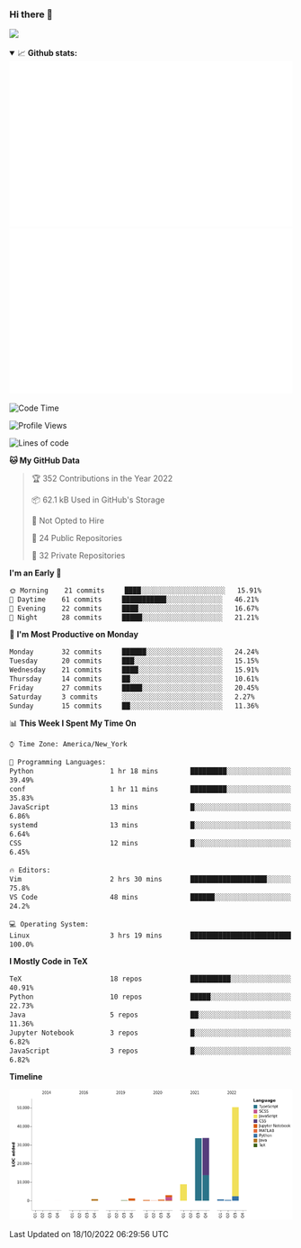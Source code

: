 ### Hi there 👋
 <!--<a href=""><img src="https://img.shields.io/badge/gmail-%23D14836.svg?&style=for-the-badge&logo=gmail&logoColor=white"/></a>-->
 <a href="https://twitter.com/shahanM"><img src="https://img.shields.io/badge/twitter-%231DA1F2.svg?&style=for-the-badge&logo=twitter&logoColor=white"/></a>
 <!--<a href=""><img src="https://img.shields.io/badge/linkedin-%230077B5.svg?&style=for-the-badge&logo=linkedin&logoColor=white"/></a>-->
<details open>
  <summary>📈 <b>Github stats:</b></summary>
  <img src="https://raw.githubusercontent.com/ShahanM/stats-github/master/generated/overview.svg#gh-dark-mode-only" />
  <!--![](https://raw.githubusercontent.com/username/github-stats/master/generated/overview.svg#gh-light-mode-only)-->
  <img src="https://raw.githubusercontent.com/ShahanM/stats-github/master/generated/languages.svg#gh-dark-mode-only" />
  <!--![](https://raw.githubusercontent.com/username/github-stats/master/generated/languages.svg#gh-light-mode-only)-->
  <!--<img src="https://raw.githubusercontent.com/ShahanM/github-stats/master/generated/overview.svg"/>-->
  <!--<img src="https://raw.githubusercontent.com/ShahanM/github-stats/master/generated/languages.svg"/>-->
</details>


<!--
**ShahanM/ShahanM** is a ✨ _special_ ✨ repository because its `README.md` (this file) appears on your GitHub profile.

Here are some ideas to get you started:

- 🔭 I’m currently working on ...
- 🌱 I’m currently learning ...
- 👯 I’m looking to collaborate on ...
- 🤔 I’m looking for help with ...
- 💬 Ask me about ...
- 📫 How to reach me: ...
- 😄 Pronouns: ...
- ⚡ Fun fact: ...
-->

<!--START_SECTION:waka-->
![Code Time](http://img.shields.io/badge/Code%20Time-581%20hrs%2043%20mins-blue)

![Profile Views](http://img.shields.io/badge/Profile%20Views-0-blue)

![Lines of code](https://img.shields.io/badge/From%20Hello%20World%20I%27ve%20Written-134%20Thousand%20lines%20of%20code-blue)

**🐱 My GitHub Data** 

> 🏆 352 Contributions in the Year 2022
 > 
> 📦 62.1 kB Used in GitHub's Storage 
 > 
> 🚫 Not Opted to Hire
 > 
> 📜 24 Public Repositories 
 > 
> 🔑 32 Private Repositories  
 > 
**I'm an Early 🐤** 

```text
🌞 Morning    21 commits     ████░░░░░░░░░░░░░░░░░░░░░   15.91% 
🌆 Daytime    61 commits     ███████████░░░░░░░░░░░░░░   46.21% 
🌃 Evening    22 commits     ████░░░░░░░░░░░░░░░░░░░░░   16.67% 
🌙 Night      28 commits     █████░░░░░░░░░░░░░░░░░░░░   21.21%

```
📅 **I'm Most Productive on Monday** 

```text
Monday       32 commits     ██████░░░░░░░░░░░░░░░░░░░   24.24% 
Tuesday      20 commits     ███░░░░░░░░░░░░░░░░░░░░░░   15.15% 
Wednesday    21 commits     ████░░░░░░░░░░░░░░░░░░░░░   15.91% 
Thursday     14 commits     ██░░░░░░░░░░░░░░░░░░░░░░░   10.61% 
Friday       27 commits     █████░░░░░░░░░░░░░░░░░░░░   20.45% 
Saturday     3 commits      ░░░░░░░░░░░░░░░░░░░░░░░░░   2.27% 
Sunday       15 commits     ██░░░░░░░░░░░░░░░░░░░░░░░   11.36%

```


📊 **This Week I Spent My Time On** 

```text
⌚︎ Time Zone: America/New_York

💬 Programming Languages: 
Python                   1 hr 18 mins        █████████░░░░░░░░░░░░░░░░   39.49% 
conf                     1 hr 11 mins        █████████░░░░░░░░░░░░░░░░   35.83% 
JavaScript               13 mins             █░░░░░░░░░░░░░░░░░░░░░░░░   6.86% 
systemd                  13 mins             █░░░░░░░░░░░░░░░░░░░░░░░░   6.64% 
CSS                      12 mins             █░░░░░░░░░░░░░░░░░░░░░░░░   6.45%

🔥 Editors: 
Vim                      2 hrs 30 mins       ███████████████████░░░░░░   75.8% 
VS Code                  48 mins             ██████░░░░░░░░░░░░░░░░░░░   24.2%

💻 Operating System: 
Linux                    3 hrs 19 mins       █████████████████████████   100.0%

```

**I Mostly Code in TeX** 

```text
TeX                      18 repos            ██████████░░░░░░░░░░░░░░░   40.91% 
Python                   10 repos            █████░░░░░░░░░░░░░░░░░░░░   22.73% 
Java                     5 repos             ██░░░░░░░░░░░░░░░░░░░░░░░   11.36% 
Jupyter Notebook         3 repos             █░░░░░░░░░░░░░░░░░░░░░░░░   6.82% 
JavaScript               3 repos             █░░░░░░░░░░░░░░░░░░░░░░░░   6.82%

```


**Timeline**

![Chart not found](https://raw.githubusercontent.com/ShahanM/ShahanM/main/charts/bar_graph.png) 


 Last Updated on 18/10/2022 06:29:56 UTC
<!--END_SECTION:waka-->
